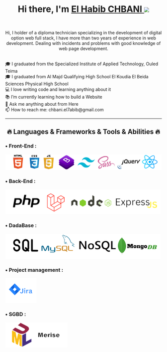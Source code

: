 <h1 align="center">
    Hi there, I'm 
    <a href="https://linktr.ee/chbani.elbabib" target="_blank">El Habib CHBANI </a>
    <img src="https://github.com/blackcater/blackcater/raw/main/images/Hi.gif" height="32" />
</h1>
<br>
<p align="center">
    Hi, I holder of a diploma technician specializing in the development of digital option web full stack, I have more than two years of experience in web development. Dealing with incidents and problems with good knowledge of web page development.
</p>
<br>
🎓 I graduated from the Specialized Institute of Applied Technology, Ouled Teima
<br>
🎓 I graduated from Al Majd Qualifying High School El Koudia El Beida Sciences Physical  High School 
<br>
💻 I love writing code and learning anything about it
<br>
📚 I’m currently learning how to build a Website
<br>
💬 Ask me anything about from Here
<br>
📫 How to reach me: chbani.el7abib@gmail.com
<hr>
<h2 align="center" color="red">🔥 Languages & Frameworks & Tools & Abilities 🔥</h2>
<h3> • Front-End :</h3>
<p align="left">
    <img src="image/Front-End.png" alt="Front-End" />
</p>
<h3> • Back-End :</h3>
<p align="left">
    <img src="image/back-end.png" alt="back-end"/>
</p>
<h3> • DadaBase  :</h3>
<p align="left">
    <img src="image/DadaBase.png" alt="DadaBase"/>
</p>
<h3> • Project management :</h3>
<p align="left">
    <img src="image/Jira.png" alt="Jira" />
</p>
<h3> • SGBD  :</h3>
<p align="left">
    <img src="image/SGBD.png" alt="SGBD"/>
</p>
